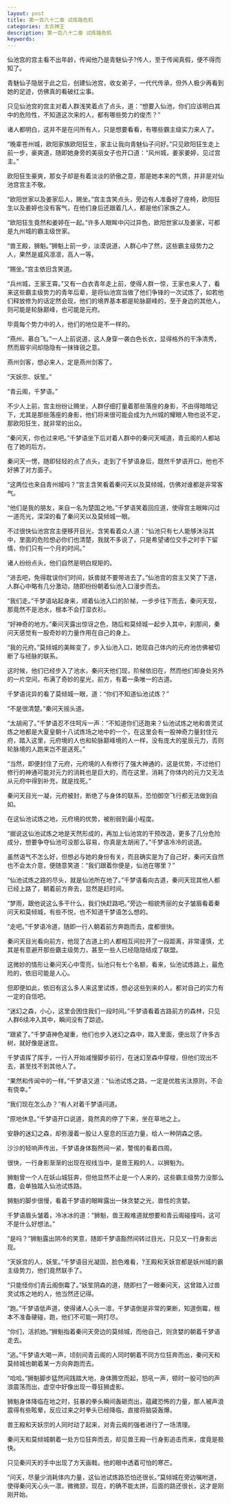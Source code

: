 ```yaml
---
layout: post
title: 第一百八十二章 试炼路危机
categories: 太古神王
description: 第一百八十二章 试炼路危机
keywords:
---
```


仙池宫的宫主看不出年龄，传闻他乃是青魅仙子?传人，至于传闻真假，便不得而知了。

青魅仙子隐居于此之后，创建仙池宫，收女弟子，一代代传承，但外人极少再看到她的足迹，仿佛真的看破红尘事。

只见仙池宫的宫主对着人群浅笑着点了点头，道：“想要入仙池，你们应该明白其中的危险性，不知道这次来的人，都有哪些势力的俊杰？”

诸人都明白，这并不是在问所有人，只是想要看看，有哪些霸主级实力来人了。

“晚辈苍州城，欧阳家族欧阳狂生，家主让我向青魅仙子问好。”只见欧阳狂生走上前一步，豪爽道，随即她身旁的美丽女子也开口道：“风州城，姜家姜婷，见过宫主。”

欧阳狂生豪爽，那女子却是有着淡淡的骄傲之意，那是她本来的气质，并非是对仙池宫宫主不敬。

“欧阳世家以及姜家后人，赐坐。”宫主含笑点头，旁边有人准备好了座椅，欧阳狂生以及姜婷也没有客气，在他们身后还跟着几人，都是他们家族之人。

“欧阳狂生竟然和姜婷在一起。”许多人眼眸中闪过异色，欧阳世家以及姜家，可都是九州城的霸主级世家。

“兽王殿，狮魁。”狮魁上前一步，淡漠说道，人群心中了然，这些霸主级势力之人，果然是威风凛凛，高人一等。

“赐坐。”宫主依旧含笑道。

“兵州城，王家王霄。”又有一白衣青年走上前，使得人群一惊，王家也来人了，看来这些霸主级势力的青年后辈，是将仙池宫当做了他们争锋的一次试炼了，如若他们释放修为的话定然会现，他们的境界基本都是轮脉巅峰的，至于身边的其他人，则可能是轮脉巅峰，也可能是元府。

毕竟每个势力中的人，他们的地位是不一样的。

“燕州、慕白飞。”一人上前说道，这人身穿一袭白色长衣，显得格外的干净清秀，然而眉宇间却隐隐有一抹锋锐之意。

燕州剑客，想必来人，定是燕州剑客了。

“天妖宗、妖笙。”

“青云阁，千梦语。”

不少人上前，宫主纷纷让赐坐，人群仔细打量着那些落座的身影，不由得暗暗记下，尤其是那些落座的身影，他们将来很可能会成为九州城的耀眼人物也说不定，那欧阳狂生，就非常的出众。

“秦问天，你也过来吧。”千梦语坐下后对着人群中的秦问天喊道，青云阁的人都站在了她的后方。

秦问天一愣，随即轻轻的点了点头，走到了千梦语身后，既然千梦语开口，他也不好拂了对方面子。

“这两位也来自青州城吗？”宫主含笑看着秦问天以及莫倾城，仿佛对谁都是非常客气。

“他们是我的朋友，来自一名为楚国之地。”千梦语笑着回应道，使得宫主眼眸闪过一道亮光，深深的看了秦问天以及莫倾城一眼。

不过很快仙池宫宫主便移开目光，含笑看着众人道：“仙池只有七人能够沐浴其中，里面的危险想必你们也清楚，我就不多说了，只是希望诸位交手之时手下留情，你们只有一个月的时间。”

诸人纷纷点头，他们自然是明白规矩的。

“进去吧，免得耽误你们时间，妖兽就不要带进去了。”仙池宫的宫主又笑了下道，人群心中略有几分激动，随即纷纷朝着仙池入口漫步而去。

“我们走。”千梦语站起身来，顺着仙池入口的阶梯，一步步往下而去，秦问天现，那竟然不是池水，根本不会打湿衣衫。

“好神奇的地方。”秦问天露出惊讶之色，随后和莫倾城一起步入其中，刹那间，秦问天感觉有一股奇妙的力量作用在自己的身上。

“我的元府。”莫倾城的美眸变了，步入仙池入口，她现自己体内的元府池仿佛被切断了与经脉的联系。

这时候，他们已经步入了池水，秦问天他们现，阶梯依旧在，然而他们却身处另外的一片空间，布满了奇妙的星光，前方，有着一条唯一的古道。

千梦语诧异的看了莫倾城一眼，道：“你们不知道仙池试炼？”

“不是很清楚。”秦问天摇头道。

“太胡闹了。”千梦语忍不住呵斥一声：“不知道你们还跑来？仙池试炼之地和兽灵试炼之地都是大夏皇朝十八试炼场之地中的一个，在这里会有一股神奇力量封住元府，踏入这里，元府境的人也和轮脉巅峰境的人一样，没有庞大的星辰元力，否则轮脉境的人跑来岂不是送死。”

“当然，即便封住了元府，元府境的人有修行了强大神通的，这是优势，不过他们修行的神通可能对元力的消耗也是巨大的，而在这里，消耗了你体内的元力又无法从元府中得到补充，就是找死。”

秦问天目光一凝，元府被封，断绝了与身体的联系，恐怕御空飞行都无法做到自如。

在这仙池试炼之地，元府境的优势，被削弱到最小程度。

“据说这仙池试炼之地是天然形成的，再加上仙池宫的干预改造，更多了几分危险成分，想要争夺仙池可没那么容易，你真是太胡闹了。”千梦语冷冷的说道。

虽然语气不怎么好，但想必与她的身份有关，而且确实是为了自己好，秦问天自然也不会太介意，便随意笑道：“我们跟着你便是，仙池在哪里？”

“仙池试炼之路的尽头，就是仙池所在地了。”千梦语看向古道，秦问天现其他人都已经上路了，朝着前方奔去，显然是赶时间。

“梦雨，跟他说这么多干什么，我们快赶路吧。”旁边一相貌秀丽的女子皱眉看着秦问天和莫倾城，有些不悦，也不知道千梦语怎么想的。

“走吧。”千梦语冷道，随即一行人朝着前方奔跑而去，度都很快。

秦问天目光看向前方，他现了古道上的人都相互间拉开了一段距离，非常谨慎，尤其是有意避开那些霸主级势力，甚至一些人已经隐隐结成了联盟。

这微妙的情形让秦问天心中雪亮，仙池只有七个名额，看来，仙池试炼路上，最危险的，依旧可能是人心。

但即便如此，依旧有这么多人来这里试炼，想必这些到来的人，都对自己的实力有一定的自信吧。

“迷幻之森，小心，这里会困住我们一段时间。”千梦语看着古路前方的森林，只见人群6续冲入其中，瞬间没有了踪迹。

“跟紧了。”千梦语神色凝重，他们也步入迷幻之森中，踏入里面，便出现了许多古树，就好像是迷宫。

千梦语挥了挥手，一行人开始减慢脚步前行，在迷幻至森中穿梭，但他们现出不去，甚至找不到其他人了。

“果然和传闻中的一样。”千梦语又道：“仙池试炼之路，一定是优胜劣汰原则，不会有侥幸。”

“我们现在怎么办？”有人对着千梦语问道。

“原地休息。”千梦语开口说道，竟然真的停了下来，坐在草地之上。

安静的迷幻之森，却弥漫着一股让人窒息的压迫力量，给人一种阴森之感。

沙沙的轻响声传出，千梦语身体豁然间一紧，警惕的看着四周。

很快，一行身影渐渐的出现在视线当中，是兽王殿的人，以狮魁为。

狮魁曾一个人在妖山城狂奔，但他显然不止是一个人来的，这些霸主级势力没那么蠢，会单独踏入仙池试炼路。

狮魁的脚步很慢，看着千梦语的眼眸露出一抹贪婪之光，兽性的贪婪。

千梦语眉头皱着，冷冰冰的道：“狮魁，兽王殿难道就想要和青云阁碰撞吗，这可不是什么好想法。”

“是吗？”狮魁露出阴冷的笑意，随即千梦语豁然间转过目光，只见又一行身影出现。

“天妖宫的人，妖笙。”千梦语目光凝固，脸色难看，?王殿和天妖宫都是妖州城的霸主级势力，他们竟然联手了。

“只能怪你们青云阁倒霉了。”妖笙阴森的道，随即扫了一眼秦问天，这曾踏入过兽灵试炼之地的人，他当然还记得。

“跑。”千梦语低声道，使得诸人心头一凛，千梦语倒是非常的果断，知道倒霉，根本不准备硬碰，跑，他们不可能一网打尽。

“你们，活抓她。”狮魁指着秦问天旁边的莫倾城，而他自己，则贪婪的朝着千梦语走去。

“逃。”千梦语大喝一声，顷刻间青云阁的人同时朝着不同方位狂奔而出，秦问天和莫倾城也朝着某一方向奔跑而去。

“哈哈。”狮魁脚步猛然间践踏大地，身体腾空而起，怒吼一声，顿时一股可怕的声浪震荡而出，虚空中好像出现一尊狂狮虚影。

狮魁身体降临在地之时，狂暴的拳头瞬间轰砸而出，蕴藏恐怖的力量，那人被声浪震得有些眩晕，反应过来之时拳头已经降临，直接将脑袋轰爆。

兽王殿和天妖宗的人同时动了起来，对青云阁的强者进行了一场清理。

秦问天和莫倾城朝着一处方位狂奔而去，却见兽王殿一行身影追击而来，度竟是极快。

只见秦问天的手中出现了方天画戟，他的眼中透着可怕的寒芒。

“问天，尽量少消耗体内力量，这仙池试炼路恐怕还很长。”莫倾城在旁边嘱咐道，使得秦问天心头一凛，微微颔，现在，的确不能太拼，后面的路还很长，这才是刚刚开始。
